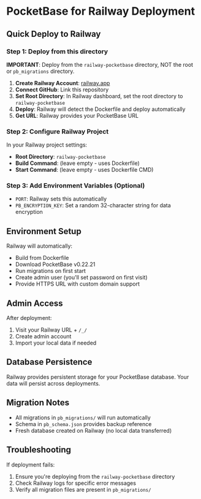 # PocketBase for Railway Deployment

## Quick Deploy to Railway

### Step 1: Deploy from this directory
**IMPORTANT**: Deploy from the `railway-pocketbase` directory, NOT the root or `pb_migrations` directory.

1. **Create Railway Account**: [railway.app](https://railway.app)
2. **Connect GitHub**: Link this repository
3. **Set Root Directory**: In Railway dashboard, set the root directory to `railway-pocketbase`
4. **Deploy**: Railway will detect the Dockerfile and deploy automatically
5. **Get URL**: Railway provides your PocketBase URL

### Step 2: Configure Railway Project
In your Railway project settings:
- **Root Directory**: `railway-pocketbase`
- **Build Command**: (leave empty - uses Dockerfile)
- **Start Command**: (leave empty - uses Dockerfile CMD)

### Step 3: Add Environment Variables (Optional)
- `PORT`: Railway sets this automatically
- `PB_ENCRYPTION_KEY`: Set a random 32-character string for data encryption

## Environment Setup

Railway will automatically:
- Build from Dockerfile
- Download PocketBase v0.22.21
- Run migrations on first start
- Create admin user (you'll set password on first visit)
- Provide HTTPS URL with custom domain support

## Admin Access

After deployment:
1. Visit your Railway URL + `/_/`
2. Create admin account
3. Import your local data if needed

## Database Persistence

Railway provides persistent storage for your PocketBase database. Your data will persist across deployments.

## Migration Notes

- All migrations in `pb_migrations/` will run automatically
- Schema in `pb_schema.json` provides backup reference
- Fresh database created on Railway (no local data transferred)

## Troubleshooting

If deployment fails:
1. Ensure you're deploying from the `railway-pocketbase` directory
2. Check Railway logs for specific error messages
3. Verify all migration files are present in `pb_migrations/`
